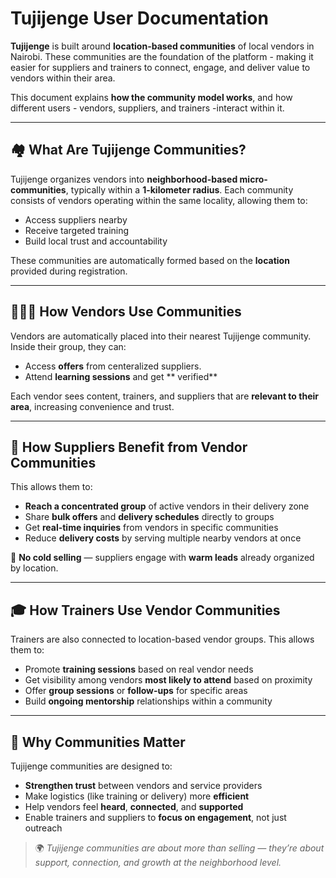 
# Tujijenge User Documentation

**Tujijenge** is built around **location-based communities** of local vendors in Nairobi. These communities are the foundation of the platform - making it easier for suppliers and trainers to connect, engage, and deliver value to vendors within their area.

This document explains **how the community model works**, and how different users - vendors, suppliers, and trainers -interact within it.

---

## 🏘️ What Are Tujijenge Communities?

Tujijenge organizes vendors into **neighborhood-based micro-communities**, typically within a **1-kilometer radius**. Each community consists of vendors operating within the same locality, allowing them to:

- Access suppliers nearby
- Receive targeted training
- Build local trust and accountability

These communities are automatically formed based on the **location** provided during registration.

---

## 👩🏾‍🌾 How Vendors Use Communities

Vendors are automatically placed into their nearest Tujijenge community. Inside their group, they can:

- Access **offers** from centeralized suppliers.
- Attend **learning sessions** and get ** verified**

Each vendor sees content, trainers, and suppliers that are **relevant to their area**, increasing convenience and trust.

---

## 🚛 How Suppliers Benefit from Vendor Communities

This allows them to:

- **Reach a concentrated group** of active vendors in their delivery zone
- Share **bulk offers** and  **delivery schedules** directly to groups
- Get **real-time inquiries** from vendors in specific communities
- Reduce **delivery costs** by serving multiple nearby vendors at once

📌 **No cold selling** — suppliers engage with **warm leads** already organized by location.

---

## 🎓 How Trainers Use Vendor Communities

Trainers are also connected to location-based vendor groups. This allows them to:

- Promote **training sessions** based on real vendor needs
- Get visibility among vendors **most likely to attend** based on proximity
- Offer **group sessions** or **follow-ups** for specific areas
- Build **ongoing mentorship** relationships within a community

---

## 🤝 Why Communities Matter

Tujijenge communities are designed to:

- **Strengthen trust** between vendors and service providers
- Make logistics (like training or delivery) more **efficient**
- Help vendors feel **heard**, **connected**, and **supported**
- Enable trainers and suppliers to **focus on engagement**, not just outreach




> 🌍 *Tujijenge communities are about more than selling — they’re about support, connection, and growth at the neighborhood level.*

